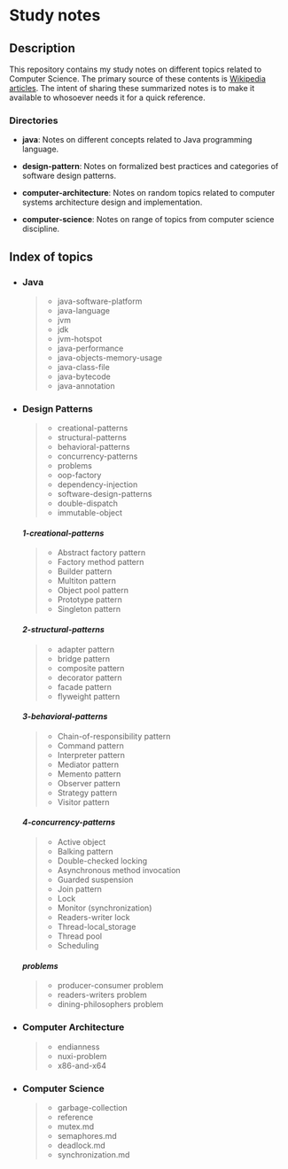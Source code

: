 Study notes
=========

Description
-----

This repository contains my study notes on different topics related to Computer Science. The primary source of these contents is [Wikipedia articles](https://en.wikipedia.org). The intent of sharing these summarized notes is to make it available to whosoever needs it for a quick reference.

### Directories

- **java**: Notes on different concepts related to Java programming language.

- **design-pattern**: Notes on formalized best practices and categories of software design patterns.

- **computer-architecture**: Notes on random topics related to computer systems architecture design and implementation.

- **computer-science**: Notes on range of topics from computer science discipline.


Index of topics
-----

- ### **Java**
	> * java-software-platform
	> * java-language
	> * jvm
	> * jdk
	> * jvm-hotspot
	> * java-performance
	> * java-objects-memory-usage
	> * java-class-file
	> * java-bytecode
	> * java-annotation


- ### **Design Patterns**
	> * creational-patterns
	> * structural-patterns
	> * behavioral-patterns
	> * concurrency-patterns
	> * problems
	> * oop-factory
	> * dependency-injection
	> * software-design-patterns
	> * double-dispatch
	> * immutable-object
	
	#### *1-creational-patterns*
	> * Abstract factory pattern
	> * Factory method pattern
	> * Builder pattern
	> * Multiton pattern
	> * Object pool pattern
	> * Prototype pattern
	> * Singleton pattern
	
	#### *2-structural-patterns*
	> * adapter pattern
	> * bridge pattern
	> * composite pattern
	> * decorator pattern
	> * facade pattern
	> * flyweight pattern
	
	#### *3-behavioral-patterns*
	> *  Chain-of-responsibility pattern
	> *  Command pattern
	> *  Interpreter pattern
	> *  Mediator pattern
	> *  Memento pattern
	> *  Observer pattern
	> *  Strategy pattern
	> *  Visitor pattern
	
	#### *4-concurrency-patterns*
	> * Active object
	> * Balking pattern
	> * Double-checked locking
	> * Asynchronous method invocation
	> * Guarded suspension
	> * Join pattern
	> * Lock
	> * Monitor (synchronization)
	> * Readers-writer lock
	> * Thread-local_storage
	> * Thread pool
	> * Scheduling
	
	#### *problems*
	> * producer-consumer problem
	> * readers-writers problem
	> * dining-philosophers problem


- ### **Computer Architecture**
	> * endianness
	> * nuxi-problem
	> * x86-and-x64


- ### **Computer Science**
	> * garbage-collection
	> * reference
	> * mutex.md
	> * semaphores.md
	> * deadlock.md
	> * synchronization.md
	
